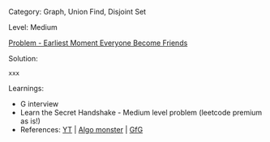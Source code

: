 Category: Graph, Union Find, Disjoint Set

Level: Medium

[Problem - Earliest Moment Everyone Become Friends](https://leetcode.com/problems/the-earliest-moment-when-everyone-become-friends/description/)

Solution:

```
xxx
```

Learnings:

- G interview
- Learn the Secret Handshake - Medium level problem (leetcode premium as is!)
- References: [YT](https://www.youtube.com/watch?v=WR8kZL4rjnQ) | [Algo monster](https://algo.monster/liteproblems/1101) | [GfG](https://www.geeksforgeeks.org/the-earliest-moment-when-everyone-become-friends/)